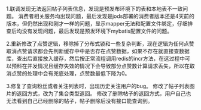 1.联调发现无法返回帖子列表信息，发现是预发布环境下的表和本地表不一致问题。 消费者相关服务均出现问题，最后发现是jods部署的消费者版本还是4天前的版本，但仍然出现和刚才一样的问题，显示mapper无法和配置文件绑定，仔细排查后均没有发现问题，最后发现是预发环境下mybatis配置文件的问题。

2.重新修改了点赞逻辑，移除掉了分布式锁和一些复杂判断，现在逻辑为任何点赞取消点赞请求都会先判断缓存中中是否存在点赞数据，如果不存在就直接查数据库，查出后直接放入缓存，然后按正常流程调用redis的incr方法，在这过程中可以预料在并发情况且缓存失效的情况下会导致部分点赞数计算请求丢失，所以在取消点赞的处理中会有兜底处理，点赞数最低下降为0。

3.修复了查询粉丝或者关注列表时，出现历史关注用户的bug。 修改了帖子列表图片的返回方式，改为了集合类型返回。 修改了删除帖子的返回方式，用户自己也无法看到自己已经删除的帖子，帖子删除后没有接口能查询到。